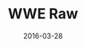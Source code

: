 ---
title: WWE Raw

location: Barclays Center, Brooklyn, NY
date: 2016-03-28
cagematch: https://www.cagematch.net/?id=1&nr=149844

photos:

videos:

tweets:
  - https://twitter.com/thomasABoyt/status/714581185352056834
  - https://twitter.com/thomasABoyt/status/714581185352056834
---